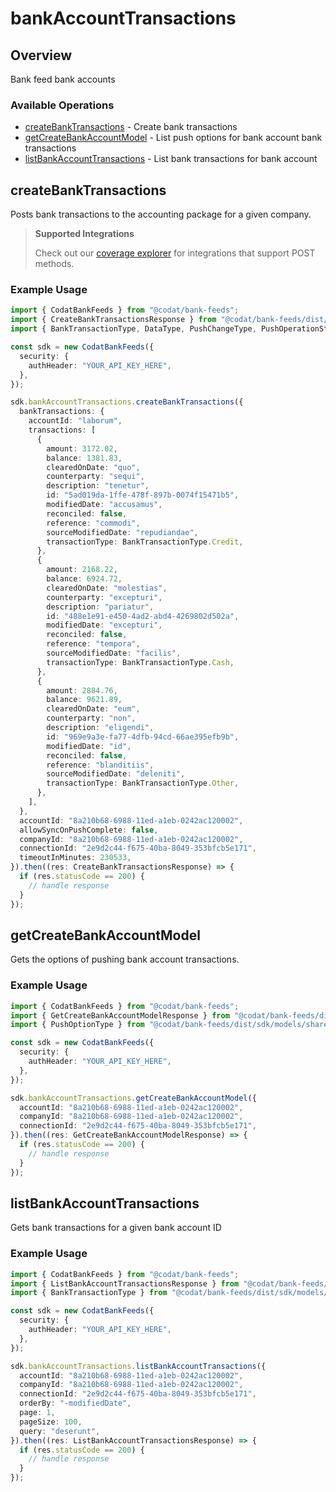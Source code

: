 # bankAccountTransactions

## Overview

Bank feed bank accounts

### Available Operations

* [createBankTransactions](#createbanktransactions) - Create bank transactions
* [getCreateBankAccountModel](#getcreatebankaccountmodel) - List push options for bank account bank transactions
* [listBankAccountTransactions](#listbankaccounttransactions) - List bank transactions for bank account

## createBankTransactions

Posts bank transactions to the accounting package for a given company.

> **Supported Integrations**
> 
> Check out our [coverage explorer](https://knowledge.codat.io/supported-features/accounting?view=tab-by-data-type&dataType=bankTransactions) for integrations that support POST methods.

### Example Usage

```typescript
import { CodatBankFeeds } from "@codat/bank-feeds";
import { CreateBankTransactionsResponse } from "@codat/bank-feeds/dist/sdk/models/operations";
import { BankTransactionType, DataType, PushChangeType, PushOperationStatus } from "@codat/bank-feeds/dist/sdk/models/shared";

const sdk = new CodatBankFeeds({
  security: {
    authHeader: "YOUR_API_KEY_HERE",
  },
});

sdk.bankAccountTransactions.createBankTransactions({
  bankTransactions: {
    accountId: "laborum",
    transactions: [
      {
        amount: 3172.02,
        balance: 1381.83,
        clearedOnDate: "quo",
        counterparty: "sequi",
        description: "tenetur",
        id: "5ad019da-1ffe-478f-897b-0074f15471b5",
        modifiedDate: "accusamus",
        reconciled: false,
        reference: "commodi",
        sourceModifiedDate: "repudiandae",
        transactionType: BankTransactionType.Credit,
      },
      {
        amount: 2168.22,
        balance: 6924.72,
        clearedOnDate: "molestias",
        counterparty: "excepturi",
        description: "pariatur",
        id: "488e1e91-e450-4ad2-abd4-4269802d502a",
        modifiedDate: "excepturi",
        reconciled: false,
        reference: "tempora",
        sourceModifiedDate: "facilis",
        transactionType: BankTransactionType.Cash,
      },
      {
        amount: 2884.76,
        balance: 9621.89,
        clearedOnDate: "eum",
        counterparty: "non",
        description: "eligendi",
        id: "969e9a3e-fa77-4dfb-94cd-66ae395efb9b",
        modifiedDate: "id",
        reconciled: false,
        reference: "blanditiis",
        sourceModifiedDate: "deleniti",
        transactionType: BankTransactionType.Other,
      },
    ],
  },
  accountId: "8a210b68-6988-11ed-a1eb-0242ac120002",
  allowSyncOnPushComplete: false,
  companyId: "8a210b68-6988-11ed-a1eb-0242ac120002",
  connectionId: "2e9d2c44-f675-40ba-8049-353bfcb5e171",
  timeoutInMinutes: 230533,
}).then((res: CreateBankTransactionsResponse) => {
  if (res.statusCode == 200) {
    // handle response
  }
});
```

## getCreateBankAccountModel

Gets the options of pushing bank account transactions.

### Example Usage

```typescript
import { CodatBankFeeds } from "@codat/bank-feeds";
import { GetCreateBankAccountModelResponse } from "@codat/bank-feeds/dist/sdk/models/operations";
import { PushOptionType } from "@codat/bank-feeds/dist/sdk/models/shared";

const sdk = new CodatBankFeeds({
  security: {
    authHeader: "YOUR_API_KEY_HERE",
  },
});

sdk.bankAccountTransactions.getCreateBankAccountModel({
  accountId: "8a210b68-6988-11ed-a1eb-0242ac120002",
  companyId: "8a210b68-6988-11ed-a1eb-0242ac120002",
  connectionId: "2e9d2c44-f675-40ba-8049-353bfcb5e171",
}).then((res: GetCreateBankAccountModelResponse) => {
  if (res.statusCode == 200) {
    // handle response
  }
});
```

## listBankAccountTransactions

Gets bank transactions for a given bank account ID

### Example Usage

```typescript
import { CodatBankFeeds } from "@codat/bank-feeds";
import { ListBankAccountTransactionsResponse } from "@codat/bank-feeds/dist/sdk/models/operations";
import { BankTransactionType } from "@codat/bank-feeds/dist/sdk/models/shared";

const sdk = new CodatBankFeeds({
  security: {
    authHeader: "YOUR_API_KEY_HERE",
  },
});

sdk.bankAccountTransactions.listBankAccountTransactions({
  accountId: "8a210b68-6988-11ed-a1eb-0242ac120002",
  companyId: "8a210b68-6988-11ed-a1eb-0242ac120002",
  connectionId: "2e9d2c44-f675-40ba-8049-353bfcb5e171",
  orderBy: "-modifiedDate",
  page: 1,
  pageSize: 100,
  query: "deserunt",
}).then((res: ListBankAccountTransactionsResponse) => {
  if (res.statusCode == 200) {
    // handle response
  }
});
```

